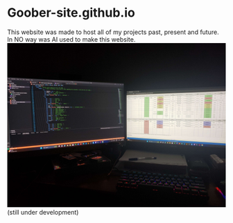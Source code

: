 # Goober-site.github.io
This website was made to host all of my projects past, present and future.
In NO way was AI used to make this website.
![Goober ground station](Assets\projects\Goober-site\20250630_103727.jpg)
(still under development)
